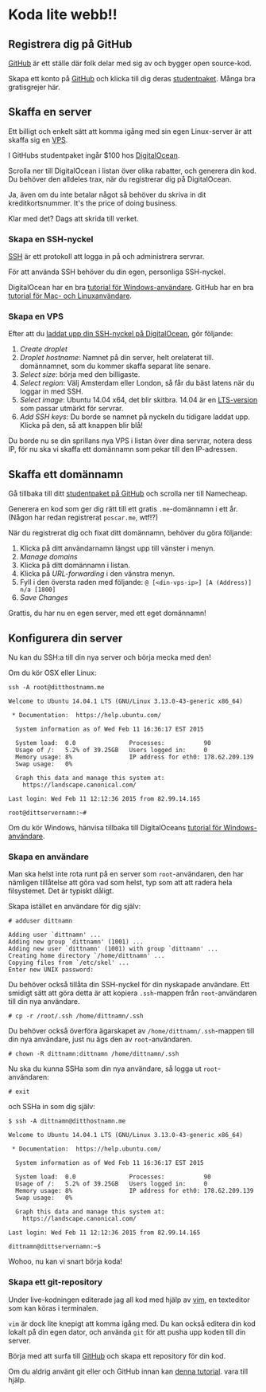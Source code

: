# Koda lite webb!!

## Registrera dig på GitHub

[GitHub](https://github.com) är ett ställe där folk delar med sig av och
bygger open source-kod.

Skapa ett konto på [GitHub](https://github.com) och klicka till dig deras
[studentpaket](https://education.github.com/pack). Många bra
gratisgrejer här.

## Skaffa en server

Ett billigt och enkelt sätt att komma igång med sin egen Linux-server är
att skaffa sig en
[VPS](http://en.wikipedia.org/w/index.php?title=Virtual_private_server).

I GitHubs studentpaket ingår $100 hos
[DigitalOcean](https://www.digitalocean).

Scrolla ner till DigitalOcean i listan över olika rabatter, och generera
din kod. Du behöver den alldeles trax, när du registrerar dig på
DigitalOcean.

Ja, även om du inte betalar något så behöver du skriva in dit
kreditkortsnummer. It's the price of doing business.

Klar med det? Dags att skrida till verket.

### Skapa en SSH-nyckel

[SSH](http://en.wikipedia.org/w/index.php?title=Secure_Shell) är ett protokoll
att logga in på och administrera servrar.

För att använda SSH behöver du din egen, personliga SSH-nyckel.

DigitalOcean har en bra
[tutorial för Windows-användare](https://www.digitalocean.com/community/tutorials/how-to-create-ssh-keys-with-putty-to-connect-to-a-vps).
GitHub har en bra
[tutorial för Mac- och Linuxanvändare](https://help.github.com/articles/generating-ssh-keys/#platform-linux).

### Skapa en VPS

Efter att du
[laddat upp din SSH-nyckel på DigitalOcean](https://cloud.digitalocean.com/ssh_keys),
gör följande:

1. *Create droplet*
1. *Droplet hostname*: Namnet på din server, helt orelaterat till.
   domännamnet, som du kommer skaffa separat lite senare.
1. *Select size*: börja med den billigaste.
1. *Select region*: Välj Amsterdam eller London, så får du bäst latens när du
   loggar in med SSH.
1. *Select image*: Ubuntu 14.04 x64, det blir skitbra. 14.04 är en
   [LTS-version](https://wiki.ubuntu.com/LTS) som passar utmärkt för servrar.
1. *Add SSH keys*: Du borde se namnet på nyckeln du tidigare laddat upp.
   Klicka på den, så att knappen blir blå!

Du borde nu se din sprillans nya VPS i listan över dina servrar, notera
dess IP, för nu ska vi skaffa ett domännamn som pekar till den IP-adressen.

## Skaffa ett domännamn

Gå tillbaka till ditt [studentpaket på
GitHub](https://education.github.com/pack) och scrolla ner till Namecheap.

Generera en kod som ger dig rätt till ett gratis `.me`-domännamn i ett år.
(Någon har redan registrerat `poscar.me`, wtf!?)

När du registrerat dig och fixat ditt domännamn, behöver du göra följande:

1. Klicka på ditt användarnamn längst upp till vänster i menyn.
1. *Manage domains*
1. Klicka på ditt domännamn i listan.
1. Klicka på *URL-forwarding* i den vänstra menyn.
1. Fyll i den översta raden med följande:
   `@ [<din-vps-ip>] [A (Address)] n/a [1800]`
1. *Save Changes*

Grattis, du har nu en egen server, med ett eget domännamn!

## Konfigurera din server

Nu kan du SSH:a till din nya server och börja mecka med den!

Om du kör OSX eller Linux:

~~~
ssh -A root@ditthostnamn.me

Welcome to Ubuntu 14.04.1 LTS (GNU/Linux 3.13.0-43-generic x86_64)

 * Documentation:  https://help.ubuntu.com/

  System information as of Wed Feb 11 16:36:17 EST 2015

  System load:  0.0               Processes:           90
  Usage of /:   5.2% of 39.25GB   Users logged in:     0
  Memory usage: 8%                IP address for eth0: 178.62.209.139
  Swap usage:   0%

  Graph this data and manage this system at:
    https://landscape.canonical.com/

Last login: Wed Feb 11 12:12:36 2015 from 82.99.14.165

root@dittservernamn:~#
~~~

Om du kör Windows, hänvisa tillbaka till DigitalOceans
[tutorial för Windows-användare](https://www.digitalocean.com/community/tutorials/how-to-create-ssh-keys-with-putty-to-connect-to-a-vps).

### Skapa en användare

Man ska helst inte rota runt på en server som `root`-användaren, den har
nämligen tillåtelse att göra vad som helst, typ som att att radera hela
filsystemet. Det är typiskt dåligt.

Skapa istället en användare för dig själv:

~~~
# adduser dittnamn

Adding user `dittnamn' ...
Adding new group `dittnamn' (1001) ...
Adding new user `dittnamn' (1001) with group `dittnamn' ...
Creating home directory `/home/dittnamn' ...
Copying files from `/etc/skel' ...
Enter new UNIX password:
~~~

Du behöver också tillåta din SSH-nyckel för din nyskapade användare. Ett
smidigt sätt att göra detta är att kopiera `.ssh`-mappen från
`root`-användaren till din nya användare.

~~~
# cp -r /root/.ssh /home/dittnamn/.ssh
~~~

Du behöver också överföra ägarskapet av `/home/dittnamn/.ssh`-mappen till
din nya användare, just nu ägs den av `root`-användaren.

~~~
# chown -R dittnamn:dittnamn /home/dittnamn/.ssh
~~~

Nu ska du kunna SSHa som din nya användare, så logga ut `root`-användaren:

~~~
# exit
~~~

och SSHa in som dig själv:

~~~
$ ssh -A dittnamn@ditthostnamn.me

Welcome to Ubuntu 14.04.1 LTS (GNU/Linux 3.13.0-43-generic x86_64)

 * Documentation:  https://help.ubuntu.com/

  System information as of Wed Feb 11 16:36:17 EST 2015

  System load:  0.0               Processes:           90
  Usage of /:   5.2% of 39.25GB   Users logged in:     0
  Memory usage: 8%                IP address for eth0: 178.62.209.139
  Swap usage:   0%

  Graph this data and manage this system at:
    https://landscape.canonical.com/

Last login: Wed Feb 11 12:12:36 2015 from 82.99.14.165

dittnamn@dittservernamn:~$
~~~

Wohoo, nu kan vi snart börja koda!

### Skapa ett git-repository

Under live-kodningen editerade jag all kod med hjälp av
[vim](http://www.vim.org), en texteditor som kan köras i terminalen.

`vim` är dock lite knepigt att komma igång med. Du kan också editera din
kod lokalt på din egen dator, och använda `git` för att pusha upp koden
till din server.

Börja med att surfa till [GitHub](https://github.com) och skapa ett
repository för din kod.

Om du aldrig använt git eller och GitHub innan kan
[denna tutorial](https://guides.github.com/activities/hello-world/#repository).
vara till hjälp.
